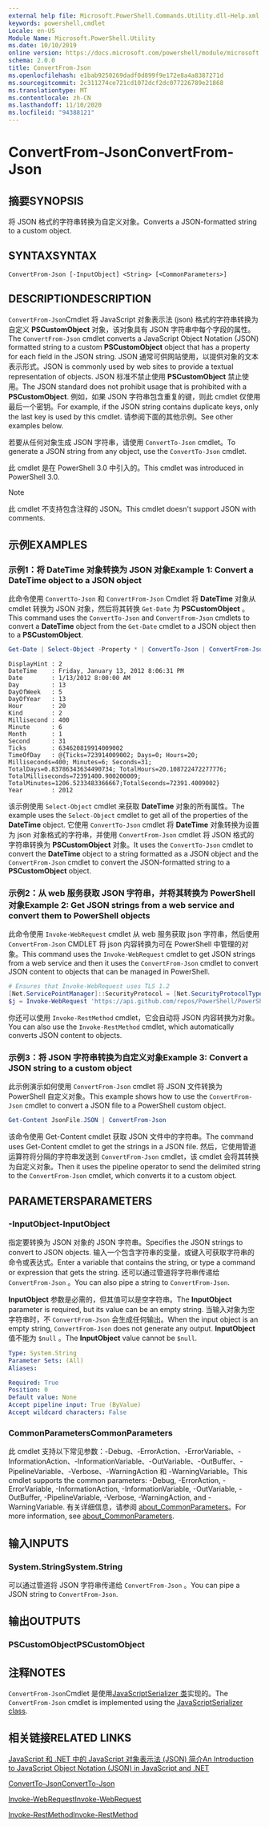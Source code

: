 ```yaml
---
external help file: Microsoft.PowerShell.Commands.Utility.dll-Help.xml
keywords: powershell,cmdlet
Locale: en-US
Module Name: Microsoft.PowerShell.Utility
ms.date: 10/10/2019
online version: https://docs.microsoft.com/powershell/module/microsoft.powershell.utility/convertfrom-json?view=powershell-5.1&WT.mc_id=ps-gethelp
schema: 2.0.0
title: ConvertFrom-Json
ms.openlocfilehash: e1bab9250269dadf0d899f9e172e8a4a8387271d
ms.sourcegitcommit: 2c311274ce721cd1072dcf2dc077226789e21868
ms.translationtype: MT
ms.contentlocale: zh-CN
ms.lasthandoff: 11/10/2020
ms.locfileid: "94388121"
---
```

# <span data-ttu-id="922c9-103">ConvertFrom-Json</span><span class="sxs-lookup"><span data-stu-id="922c9-103">ConvertFrom-Json</span></span>

## <span data-ttu-id="922c9-104">摘要</span><span class="sxs-lookup"><span data-stu-id="922c9-104">SYNOPSIS</span></span>
<span data-ttu-id="922c9-105">将 JSON 格式的字符串转换为自定义对象。</span><span class="sxs-lookup"><span data-stu-id="922c9-105">Converts a JSON-formatted string to a custom object.</span></span>

## <span data-ttu-id="922c9-106">SYNTAX</span><span class="sxs-lookup"><span data-stu-id="922c9-106">SYNTAX</span></span>

```
ConvertFrom-Json [-InputObject] <String> [<CommonParameters>]
```

## <span data-ttu-id="922c9-107">DESCRIPTION</span><span class="sxs-lookup"><span data-stu-id="922c9-107">DESCRIPTION</span></span>

<span data-ttu-id="922c9-108">`ConvertFrom-Json`Cmdlet 将 JavaScript 对象表示法 (json) 格式的字符串转换为自定义 **PSCustomObject** 对象，该对象具有 JSON 字符串中每个字段的属性。</span><span class="sxs-lookup"><span data-stu-id="922c9-108">The `ConvertFrom-Json` cmdlet converts a JavaScript Object Notation (JSON) formatted string to a custom **PSCustomObject** object that has a property for each field in the JSON string.</span></span> <span data-ttu-id="922c9-109">JSON 通常可供网站使用，以提供对象的文本表示形式。</span><span class="sxs-lookup"><span data-stu-id="922c9-109">JSON is commonly used by web sites to provide a textual representation of objects.</span></span> <span data-ttu-id="922c9-110">JSON 标准不禁止使用 **PSCustomObject** 禁止使用。</span><span class="sxs-lookup"><span data-stu-id="922c9-110">The JSON standard does not prohibit usage that is prohibited with a **PSCustomObject**.</span></span> <span data-ttu-id="922c9-111">例如，如果 JSON 字符串包含重复的键，则此 cmdlet 仅使用最后一个密钥。</span><span class="sxs-lookup"><span data-stu-id="922c9-111">For example, if the JSON string contains duplicate keys, only the last key is used by this cmdlet.</span></span> <span data-ttu-id="922c9-112">请参阅下面的其他示例。</span><span class="sxs-lookup"><span data-stu-id="922c9-112">See other examples below.</span></span>

<span data-ttu-id="922c9-113">若要从任何对象生成 JSON 字符串，请使用 `ConvertTo-Json` cmdlet。</span><span class="sxs-lookup"><span data-stu-id="922c9-113">To generate a JSON string from any object, use the `ConvertTo-Json` cmdlet.</span></span>

<span data-ttu-id="922c9-114">此 cmdlet 是在 PowerShell 3.0 中引入的。</span><span class="sxs-lookup"><span data-stu-id="922c9-114">This cmdlet was introduced in PowerShell 3.0.</span></span>

> [!NOTE]
> <span data-ttu-id="922c9-115">此 cmdlet 不支持包含注释的 JSON。</span><span class="sxs-lookup"><span data-stu-id="922c9-115">This cmdlet doesn't support JSON with comments.</span></span>

## <span data-ttu-id="922c9-116">示例</span><span class="sxs-lookup"><span data-stu-id="922c9-116">EXAMPLES</span></span>

### <span data-ttu-id="922c9-117">示例1：将 DateTime 对象转换为 JSON 对象</span><span class="sxs-lookup"><span data-stu-id="922c9-117">Example 1: Convert a DateTime object to a JSON object</span></span>

<span data-ttu-id="922c9-118">此命令使用 `ConvertTo-Json` 和 `ConvertFrom-Json` Cmdlet 将 **DateTime** 对象从 cmdlet 转换为 JSON 对象，然后将其转换 `Get-Date` 为 **PSCustomObject** 。</span><span class="sxs-lookup"><span data-stu-id="922c9-118">This command uses the `ConvertTo-Json` and `ConvertFrom-Json` cmdlets to convert a **DateTime** object from the `Get-Date` cmdlet to a JSON object then to a **PSCustomObject**.</span></span>

```powershell
Get-Date | Select-Object -Property * | ConvertTo-Json | ConvertFrom-Json
```

```Output
DisplayHint : 2
DateTime    : Friday, January 13, 2012 8:06:31 PM
Date        : 1/13/2012 8:00:00 AM
Day         : 13
DayOfWeek   : 5
DayOfYear   : 13
Hour        : 20
Kind        : 2
Millisecond : 400
Minute      : 6
Month       : 1
Second      : 31
Ticks       : 634620819914009002
TimeOfDay   : @{Ticks=723914009002; Days=0; Hours=20; Milliseconds=400; Minutes=6; Seconds=31; TotalDays=0.83786343634490734; TotalHours=20.108722472277776; TotalMilliseconds=72391400.900200009; TotalMinutes=1206.5233483366667;TotalSeconds=72391.4009002}
Year        : 2012
```

<span data-ttu-id="922c9-119">该示例使用 `Select-Object` cmdlet 来获取 **DateTime** 对象的所有属性。</span><span class="sxs-lookup"><span data-stu-id="922c9-119">The example uses the `Select-Object` cmdlet to get all of the properties of the **DateTime** object.</span></span> <span data-ttu-id="922c9-120">它使用 `ConvertTo-Json` cmdlet 将 **DateTime** 对象转换为设置为 json 对象格式的字符串，并使用 `ConvertFrom-Json` cmdlet 将 JSON 格式的字符串转换为 **PSCustomObject** 对象。</span><span class="sxs-lookup"><span data-stu-id="922c9-120">It uses the `ConvertTo-Json` cmdlet to convert the **DateTime** object to a string formatted as a JSON object and the `ConvertFrom-Json` cmdlet to convert the JSON-formatted string to a **PSCustomObject** object.</span></span>

### <span data-ttu-id="922c9-121">示例2：从 web 服务获取 JSON 字符串，并将其转换为 PowerShell 对象</span><span class="sxs-lookup"><span data-stu-id="922c9-121">Example 2: Get JSON strings from a web service and convert them to PowerShell objects</span></span>

<span data-ttu-id="922c9-122">此命令使用 `Invoke-WebRequest` cmdlet 从 web 服务获取 json 字符串，然后使用 `ConvertFrom-Json` CMDLET 将 json 内容转换为可在 PowerShell 中管理的对象。</span><span class="sxs-lookup"><span data-stu-id="922c9-122">This command uses the `Invoke-WebRequest` cmdlet to get JSON strings from a web service and then it uses the `ConvertFrom-Json` cmdlet to convert JSON content to objects that can be managed in PowerShell.</span></span>

```powershell
# Ensures that Invoke-WebRequest uses TLS 1.2
[Net.ServicePointManager]::SecurityProtocol = [Net.SecurityProtocolType]::Tls12
$j = Invoke-WebRequest 'https://api.github.com/repos/PowerShell/PowerShell/issues' | ConvertFrom-Json
```

<span data-ttu-id="922c9-123">你还可以使用 `Invoke-RestMethod` cmdlet，它会自动将 JSON 内容转换为对象。</span><span class="sxs-lookup"><span data-stu-id="922c9-123">You can also use the `Invoke-RestMethod` cmdlet, which automatically converts JSON content to objects.</span></span>

### <span data-ttu-id="922c9-124">示例3：将 JSON 字符串转换为自定义对象</span><span class="sxs-lookup"><span data-stu-id="922c9-124">Example 3: Convert a JSON string to a custom object</span></span>

<span data-ttu-id="922c9-125">此示例演示如何使用 `ConvertFrom-Json` cmdlet 将 JSON 文件转换为 PowerShell 自定义对象。</span><span class="sxs-lookup"><span data-stu-id="922c9-125">This example shows how to use the `ConvertFrom-Json` cmdlet to convert a JSON file to a PowerShell custom object.</span></span>

```powershell
Get-Content JsonFile.JSON | ConvertFrom-Json
```

<span data-ttu-id="922c9-126">该命令使用 Get-Content cmdlet 获取 JSON 文件中的字符串。</span><span class="sxs-lookup"><span data-stu-id="922c9-126">The command uses Get-Content cmdlet to get the strings in a JSON file.</span></span> <span data-ttu-id="922c9-127">然后，它使用管道运算符将分隔的字符串发送到 `ConvertFrom-Json` cmdlet，该 cmdlet 会将其转换为自定义对象。</span><span class="sxs-lookup"><span data-stu-id="922c9-127">Then it uses the pipeline operator to send the delimited string to the `ConvertFrom-Json` cmdlet, which converts it to a custom object.</span></span>

## <span data-ttu-id="922c9-128">PARAMETERS</span><span class="sxs-lookup"><span data-stu-id="922c9-128">PARAMETERS</span></span>

### <span data-ttu-id="922c9-129">-InputObject</span><span class="sxs-lookup"><span data-stu-id="922c9-129">-InputObject</span></span>

<span data-ttu-id="922c9-130">指定要转换为 JSON 对象的 JSON 字符串。</span><span class="sxs-lookup"><span data-stu-id="922c9-130">Specifies the JSON strings to convert to JSON objects.</span></span> <span data-ttu-id="922c9-131">输入一个包含字符串的变量，或键入可获取字符串的命令或表达式。</span><span class="sxs-lookup"><span data-stu-id="922c9-131">Enter a variable that contains the string, or type a command or expression that gets the string.</span></span> <span data-ttu-id="922c9-132">还可以通过管道将字符串传递给 `ConvertFrom-Json` 。</span><span class="sxs-lookup"><span data-stu-id="922c9-132">You can also pipe a string to `ConvertFrom-Json`.</span></span>

<span data-ttu-id="922c9-133">**InputObject** 参数是必需的，但其值可以是空字符串。</span><span class="sxs-lookup"><span data-stu-id="922c9-133">The **InputObject** parameter is required, but its value can be an empty string.</span></span> <span data-ttu-id="922c9-134">当输入对象为空字符串时，不 `ConvertFrom-Json` 会生成任何输出。</span><span class="sxs-lookup"><span data-stu-id="922c9-134">When the input object is an empty string, `ConvertFrom-Json` does not generate any output.</span></span> <span data-ttu-id="922c9-135">**InputObject** 值不能为 `$null` 。</span><span class="sxs-lookup"><span data-stu-id="922c9-135">The **InputObject** value cannot be `$null`.</span></span>

```yaml
Type: System.String
Parameter Sets: (All)
Aliases:

Required: True
Position: 0
Default value: None
Accept pipeline input: True (ByValue)
Accept wildcard characters: False
```

### <span data-ttu-id="922c9-136">CommonParameters</span><span class="sxs-lookup"><span data-stu-id="922c9-136">CommonParameters</span></span>

<span data-ttu-id="922c9-137">此 cmdlet 支持以下常见参数：-Debug、-ErrorAction、-ErrorVariable、-InformationAction、-InformationVariable、-OutVariable、-OutBuffer、-PipelineVariable、-Verbose、-WarningAction 和 -WarningVariable。</span><span class="sxs-lookup"><span data-stu-id="922c9-137">This cmdlet supports the common parameters: -Debug, -ErrorAction, -ErrorVariable, -InformationAction, -InformationVariable, -OutVariable, -OutBuffer, -PipelineVariable, -Verbose, -WarningAction, and -WarningVariable.</span></span> <span data-ttu-id="922c9-138">有关详细信息，请参阅 [about_CommonParameters](https://go.microsoft.com/fwlink/?LinkID=113216)。</span><span class="sxs-lookup"><span data-stu-id="922c9-138">For more information, see [about_CommonParameters](https://go.microsoft.com/fwlink/?LinkID=113216).</span></span>

## <span data-ttu-id="922c9-139">输入</span><span class="sxs-lookup"><span data-stu-id="922c9-139">INPUTS</span></span>

### <span data-ttu-id="922c9-140">System.String</span><span class="sxs-lookup"><span data-stu-id="922c9-140">System.String</span></span>

<span data-ttu-id="922c9-141">可以通过管道将 JSON 字符串传递给 `ConvertFrom-Json` 。</span><span class="sxs-lookup"><span data-stu-id="922c9-141">You can pipe a JSON string to `ConvertFrom-Json`.</span></span>

## <span data-ttu-id="922c9-142">输出</span><span class="sxs-lookup"><span data-stu-id="922c9-142">OUTPUTS</span></span>

### <span data-ttu-id="922c9-143">PSCustomObject</span><span class="sxs-lookup"><span data-stu-id="922c9-143">PSCustomObject</span></span>

## <span data-ttu-id="922c9-144">注释</span><span class="sxs-lookup"><span data-stu-id="922c9-144">NOTES</span></span>

<span data-ttu-id="922c9-145">`ConvertFrom-Json`Cmdlet 是使用[JavaScriptSerializer 类](/dotnet/api/system.web.script.serialization.javascriptserializer)实现的。</span><span class="sxs-lookup"><span data-stu-id="922c9-145">The `ConvertFrom-Json` cmdlet is implemented using the [JavaScriptSerializer class](/dotnet/api/system.web.script.serialization.javascriptserializer).</span></span>

## <span data-ttu-id="922c9-146">相关链接</span><span class="sxs-lookup"><span data-stu-id="922c9-146">RELATED LINKS</span></span>

<span data-ttu-id="922c9-147">[JavaScript 和 .NET 中的 JavaScript 对象表示法 (JSON) 简介](/previous-versions/dotnet/articles/bb299886(v=msdn.10))</span><span class="sxs-lookup"><span data-stu-id="922c9-147">[An Introduction to JavaScript Object Notation (JSON) in JavaScript and .NET](/previous-versions/dotnet/articles/bb299886(v=msdn.10))</span></span>

[<span data-ttu-id="922c9-148">ConvertTo-Json</span><span class="sxs-lookup"><span data-stu-id="922c9-148">ConvertTo-Json</span></span>](ConvertTo-Json.md)

[<span data-ttu-id="922c9-149">Invoke-WebRequest</span><span class="sxs-lookup"><span data-stu-id="922c9-149">Invoke-WebRequest</span></span>](Invoke-WebRequest.md)

[<span data-ttu-id="922c9-150">Invoke-RestMethod</span><span class="sxs-lookup"><span data-stu-id="922c9-150">Invoke-RestMethod</span></span>](Invoke-RestMethod.md)
